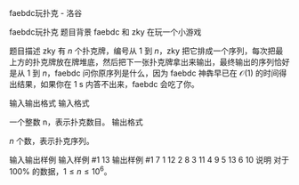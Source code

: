 



faebdc玩扑克 - 洛谷














faebdc玩扑克
题目背景
faebdc 和 zky 在玩一个小游戏

题目描述
zky 有 $n$ 个扑克牌，编号从 $1$ 到 $n$，zky 把它排成一个序列，每次把最上方的扑克牌放在牌堆底，然后把下一张扑克牌拿出来输出，最终输出的序列恰好是从 $1$ 到 $n$，faebdc 问你原序列是什么，因为 faebdc 神犇早已在 $\mathcal O (1)$ 的时间得出结果，如果你在 1 s 内答不出来，faebdc 会吃了你。

输入输出格式
输入格式

一个整数 n，表示扑克数目。
输出格式

$n$ 个数，表示扑克序列。

输入输出样例
输入样例 #1
13
输出样例 #1
7 1 12 2 8 3 11 4 9 5 13 6 10 
说明
对于 $100\%$ 的数据，$1 \le n \le {10}^6$。






